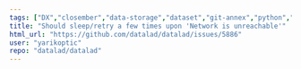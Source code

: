 ```yaml
---
tags: ["DX","closember","data-storage","dataset","git-annex","python","tests","usable"]
title: "Should sleep/retry a few times upon 'Network is unreachable'"
html_url: "https://github.com/datalad/datalad/issues/5886"
user: "yarikoptic"
repo: "datalad/datalad"
---
```


